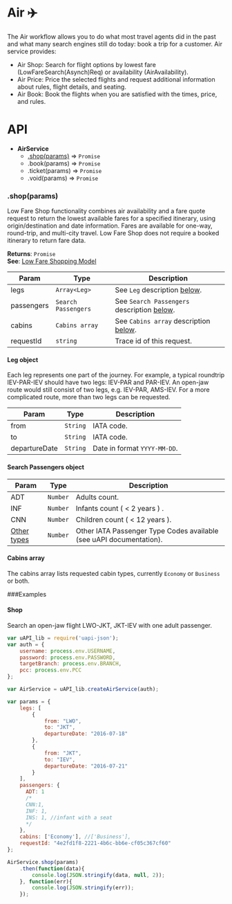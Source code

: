 # Air :airplane:

The Air workflow allows you to do what most travel agents did in the past and what many search engines still do today: book a trip for a customer. Air service provides:

* Air Shop: Search for flight options by lowest fare (LowFareSearch(Asynch)Req) or availability (AirAvailability).
* Air Price: Price the selected flights and request additional information about rules, flight details, and seating.
* Air Book: Book the flights when you are satisfied with the times, price, and rules.

# API

* **AirService**
    * [.shop(params)](#shop) ⇒ <code>Promise</code>
    * .book(params) ⇒ <code>Promise</code>
    * .ticket(params) ⇒ <code>Promise</code>
    * .void(params) ⇒ <code>Promise</code>
    
<a name="shop"></a>
### .shop(params)
Low Fare Shop functionality combines air availability and a fare quote request to return the lowest available fares for a specified itinerary, using origin/destination and date information. Fares are available for one-way, round-trip, and multi-city travel. Low Fare Shop does not require a booked itinerary to return fare data.

**Returns**: <code>Promise</code>   
**See**: [Low Fare Shopping Model](https://support.travelport.com/webhelp/uapi/uAPI.htm#Air/Air_Models/Low_Fare_Shopping_Model.htm%3FTocPath%3DAir%7CAir%2520Shopping%2520and%2520Booking%7CLow%2520Fare%2520Shopping%7C_____1)   


| Param | Type | Description |
| --- | --- | --- |
| legs | <code>Array\<Leg\></code> | See `Leg` description [below](#leg). |
| passengers | <code>Search Passengers</code> | See `Search Passengers` description [below](#passengers). |
| cabins | <code>Cabins array</code> | See `Cabins array` description [below](#cabins). |
| requestId | <code>string</code> | Trace id of this request. |

<a name="leg"></a>
#### Leg object

Each leg represents one part of the journey. For example, a typical roundtrip IEV-PAR-IEV should have two legs: IEV-PAR and PAR-IEV. An open-jaw route would still consist of two legs, e.g. IEV-PAR, AMS-IEV. For a more complicated route, more than two legs can be requested.

| Param | Type | Description |
| --- | --- | --- |
| from | <code>String</code> | IATA code. |
| to | <code>String</code> | IATA code. |
| departureDate | <code>String</code> | Date in format `YYYY-MM-DD`. |

<a name="passengers"></a>
#### Search Passengers object

| Param | Type | Description |
| --- | --- | --- |
| ADT | <code>Number</code> | Adults count. |
| INF | <code>Number</code> | Infants count ( < 2 years ) . |
| CNN | <code>Number</code> | Children count ( < 12 years ). |
| [Other types](https://support.travelport.com/webhelp/uapi/uAPI.htm#Air/Shared_Air_Topics/Passenger_Type_Codes.htm) | <code>Number</code> | Other IATA Passenger Type Codes available  (see uAPI documentation). |

<a name="cabins"></a>
#### Cabins array
The cabins array lists requested cabin types, currently `Economy` or `Business` or both.


###Examples

#### Shop
Search an open-jaw flight LWO-JKT, JKT-IEV with one adult passenger.
```JavaScript
var uAPI_lib = require('uapi-json');
var auth = {
    username: process.env.USERNAME,
    password: process.env.PASSWORD,
    targetBranch: process.env.BRANCH,
    pcc: process.env.PCC
};

var AirService = uAPI_lib.createAirService(auth);

var params = {
    legs: [
        {
            from: "LWO",
            to: "JKT",
            departureDate: "2016-07-18"
        },
        {
            from: "JKT",
            to: "IEV",
            departureDate: "2016-07-21"
        }
    ],
    passengers: {
      ADT: 1
      /*
      CNN:1,
      INF: 1,
      INS: 1, //infant with a seat
      */
    },
    cabins: ['Economy'], //['Business'],
    requestId: "4e2fd1f8-2221-4b6c-bb6e-cf05c367cf60"
};

AirService.shop(params)
    .then(function(data){
        console.log(JSON.stringify(data, null, 2));
    }, function(err){
        console.log(JSON.stringify(err));
    });
```
